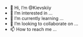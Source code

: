 - 👋 Hi, I’m @Kievskiiy
- 👀 I’m interested in ...
- 🌱 I’m currently learning ...
- 💞️ I’m looking to collaborate on ...
- 📫 How to reach me ...

<!---
Saraiev/Saraiev is a ✨ special ✨ repository because its `README.md` (this file) appears on your GitHub profile.
You can click the Preview link to take a look at your changes.
--->
